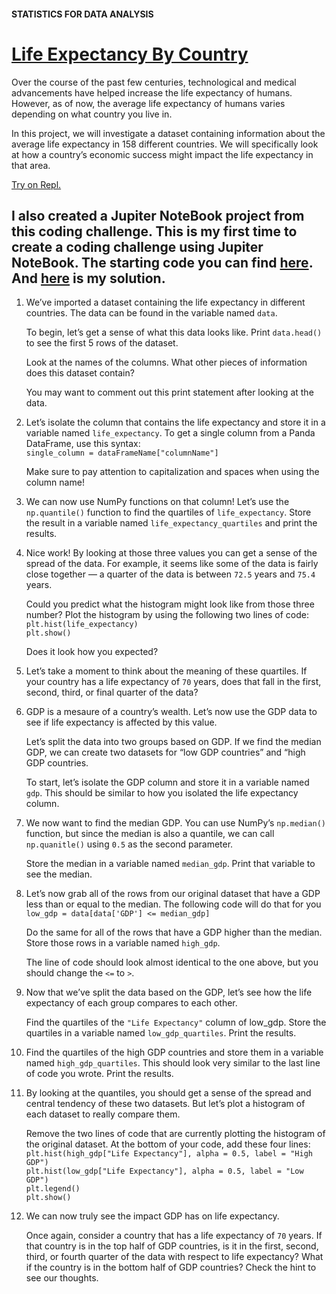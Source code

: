 #### STATISTICS FOR DATA ANALYSIS
# <a href="https://www.codecademy.com/paths/analyze-data-with-python/tracks/ida-6-statistics-for-data-analysis/modules/ida-6-2-quartiles-quantiles/projects/life-expectancy-by-country" target="_blank">Life Expectancy By Country</a>
Over the course of the past few centuries, technological and medical advancements have helped increase the life expectancy of humans. However, as of now, the average life expectancy of humans varies depending on what country you live in.

In this project, we will investigate a dataset containing information about the average life expectancy in 158 different countries. We will specifically look at how a country’s economic success might impact the life expectancy in that area.

<a href="https://repl.it/@lendoo73/lifeExpectancy#main.py" target="_blank">Try on Repl.</a>

I also created a Jupiter NoteBook project from this coding challenge. This is my first time to create a coding challenge using Jupiter NoteBook.
The starting code you can find <a href="https://github.com/lendoo73/Challenge-Project-of-CodeCademy/tree/master/python/Data_Visualization_with_Matplotlib/Life_Expectancy_By_Country/start" target="_blank">here</a>.
And <a href="https://github.com/lendoo73/Challenge-Project-of-CodeCademy/blob/master/python/Data_Visualization_with_Matplotlib/Life_Expectancy_By_Country/finish/life_expectancy_by_country.ipynb" target="_blank">here</a> is my solution.
------------
1. <p>We’ve imported a dataset containing the life expectancy in different countries. The data can be found in the variable named <code>data</code>.</p><p>To begin, let’s get a sense of what this data looks like. Print <code>data.head()</code> to see the first 5 rows of the dataset.</p><p>Look at the names of the columns. What other pieces of information does this dataset contain?</p><p>You may want to comment out this print statement after looking at the data.</p>
2. <p>Let’s isolate the column that contains the life expectancy and store it in a variable named <code>life_expectancy</code>. To get a single column from a Panda DataFrame, use this syntax:<br /><code>single_column = dataFrameName["columnName"]</code></p><p>Make sure to pay attention to capitalization and spaces when using the column name!</p>
3. <p>We can now use NumPy functions on that column! Let’s use the <code>np.quantile()</code> function to find the quartiles of <code>life_expectancy</code>. Store the result in a variable named <code>life_expectancy_quartiles</code> and print the results.</p>
4. <p>Nice work! By looking at those three values you can get a sense of the spread of the data. For example, it seems like some of the data is fairly close together — a quarter of the data is between <code>72.5</code> years and <code>75.4</code> years.</p><p>Could you predict what the histogram might look like from those three number? Plot the histogram by using the following two lines of code:<br /><code>plt.hist(life_expectancy)</code><br /><code>plt.show()</code></p>Does it look how you expected?
5. <p>Let’s take a moment to think about the meaning of these quartiles. If your country has a life expectancy of <code>70</code> years, does that fall in the first, second, third, or final quarter of the data?</p>
6. <p>GDP is a mesaure of a country’s wealth. Let’s now use the GDP data to see if life expectancy is affected by this value.</p><p>Let’s split the data into two groups based on GDP. If we find the median GDP, we can create two datasets for “low GDP countries” and “high GDP countries.</p><p>To start, let’s isolate the GDP column and store it in a variable named <code>gdp</code>. This should be similar to how you isolated the life expectancy column.</p>
7. <p>We now want to find the median GDP. You can use NumPy’s <code>np.median()</code> function, but since the median is also a quantile, we can call <code>np.quanitle()</code> using <code>0.5</code> as the second parameter.</p><p>Store the median in a variable named <code>median_gdp</code>. Print that variable to see the median.</p>
8. <p>Let’s now grab all of the rows from our original dataset that have a GDP less than or equal to the median. The following code will do that for you<br /><code>low_gdp = data[data['GDP'] <= median_gdp]</code></p><p>Do the same for all of the rows that have a GDP higher than the median. Store those rows in a variable named <code>high_gdp</code>.</p><p>The line of code should look almost identical to the one above, but you should change the <code><=</code> to <code>></code>.</p>
9. <p>Now that we’ve split the data based on the GDP, let’s see how the life expectancy of each group compares to each other.</p><p>Find the quartiles of the <code>"Life Expectancy"</code> column of low_gdp. Store the quartiles in a variable named <code>low_gdp_quartiles</code>. Print the results.</p>
10. <p>Find the quartiles of the high GDP countries and store them in a variable named <code>high_gdp_quartiles</code>. This should look very similar to the last line of code you wrote. Print the results.</p>
11. <p>By looking at the quantiles, you should get a sense of the spread and central tendency of these two datasets. But let’s plot a histogram of each dataset to really compare them.</p><p>Remove the two lines of code that are currently plotting the histogram of the original dataset. At the bottom of your code, add these four lines:<br /><code>plt.hist(high_gdp["Life Expectancy"], alpha = 0.5, label = "High GDP")</code><br /><code>plt.hist(low_gdp["Life Expectancy"], alpha = 0.5, label = "Low GDP")</code><br /><code>plt.legend()</code><br /><code>plt.show()</code></p>
12. <p>We can now truly see the impact GDP has on life expectancy.</p><p>Once again, consider a country that has a life expectancy of <code>70</code> years. If that country is in the top half of GDP countries, is it in the first, second, third, or fourth quarter of the data with respect to life expectancy? What if the country is in the bottom half of GDP countries? Check the hint to see our thoughts.</p>
